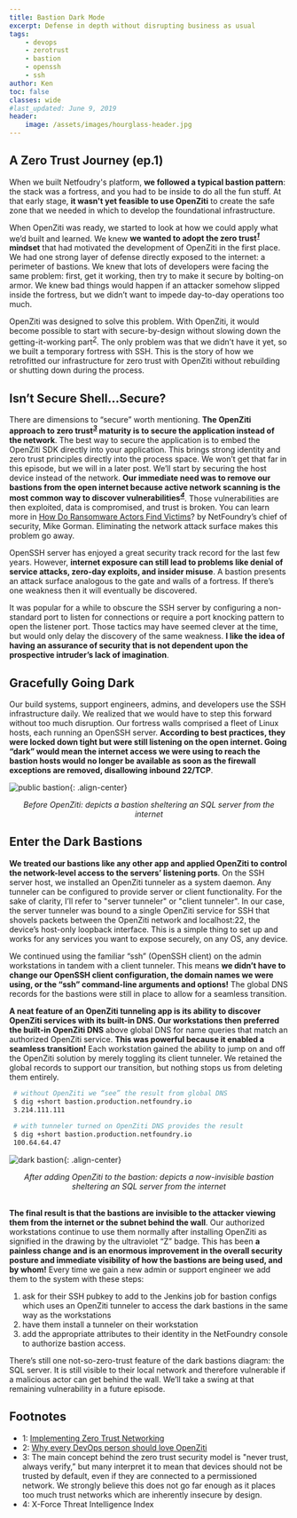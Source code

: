 ```yaml
---
title: Bastion Dark Mode
excerpt: Defense in depth without disrupting business as usual
tags:
    - devops
    - zerotrust
    - bastion
    - openssh
    - ssh
author: Ken
toc: false
classes: wide
#last_updated: June 9, 2019
header:
    image: /assets/images/hourglass-header.jpg
---
```



## A Zero Trust Journey (ep.1)

When we built Netfoudry's platform, **we followed a typical bastion pattern**: the stack was a fortress, and you had to be inside to do all the fun stuff. At that early stage, **it wasn't yet feasible to use OpenZiti** to create the safe zone that we needed in which to develop the foundational infrastructure.

When OpenZiti was ready, we started to look at how we could apply what we’d built and learned. We knew **we wanted to adopt the zero trust<sup>[_1_](#zerotrust)</sup> mindset** that had motivated the development of OpenZiti in the first place. We had one strong layer of defense directly exposed to the internet: a perimeter of bastions. We knew that lots of developers were facing the same problem: first, get it working, then try to make it secure by bolting-on armor. We knew bad things would happen if an attacker somehow slipped inside the fortress, but we didn’t want to impede day-to-day operations too much.

OpenZiti was designed to solve this problem. With OpenZiti, it would become possible to start with secure-by-design without slowing down the getting-it-working part<sup>[_2_](#devopslove)</sup>. The only problem was that we didn’t have it yet, so we built a temporary fortress with SSH. This is the story of how we retrofitted our infrastructure for zero trust with OpenZiti without rebuilding or shutting down during the process.

## Isn’t Secure Shell…Secure?

There are dimensions to “secure” worth mentioning. **The OpenZiti approach to zero trust<sup>[_3_](#zitiapproach)</sup> maturity is to secure the application instead of the network**. The best way to secure the application is to embed the OpenZiti SDK directly into your application. This brings strong identity and zero trust principles directly into the process space. We won’t get that far in this episode, but we will in a later post. We’ll start by securing the host device instead of the network. **Our immediate need was to remove our bastions from the open internet because active network scanning is the most common way to discover vulnerabilities<sup>[_4_](#activescanning)</sup>**. Those vulnerabilities are then exploited, data is compromised, and trust is broken. You can learn more in [How Do Ransomware Actors Find Victims](https://netfoundry.io/anvil/NFWP-HowdoRansomwareactorsfindvictimsPart1.pdf)? by NetFoundry’s chief of security, Mike Gorman. Eliminating the network attack surface makes this problem go away.

OpenSSH server has enjoyed a great security track record for the last few years. However, **internet exposure can still lead to problems like denial of service attacks, zero-day exploits, and insider misuse**. A bastion presents an attack surface analogous to the gate and walls of a fortress. If there’s one weakness then it will eventually be discovered.

It was popular for a while to obscure the SSH server by configuring a non-standard port to listen for connections or require a port knocking pattern to open the listener port. Those tactics may have seemed clever at the time, but would only delay the discovery of the same weakness. **I like the idea of having an assurance of security that is not dependent upon the prospective intruder’s lack of imagination**.

## Gracefully Going Dark

Our build systems, support engineers, admins, and developers use the SSH infrastructure daily. We realized that we would have to step this forward without too much disruption. Our fortress walls comprised a fleet of Linux hosts, each running an OpenSSH server. **According to best practices, they were locked down tight but were still listening on the open internet. Going “dark” would mean the internet access we were using to reach the bastion hosts would no longer be available as soon as the firewall exceptions are removed, disallowing inbound 22/TCP**.

![public bastion](/assets/images/zt-ssh-public-bastion.svg){: .align-center}
<center><i>
Before OpenZiti: depicts a bastion sheltering an SQL server from the internet
</i></center>

## Enter the Dark Bastions

**We treated our bastions like any other app and applied OpenZiti to control the network-level access to the servers’ listening ports**. On the SSH server host, we installed an OpenZiti tunneler as a system daemon. Any tunneler can be configured to provide server or client functionality. For the sake of clarity, I’ll refer to "server tunneler" or "client tunneler". In our case, the server tunneler was bound to a single OpenZiti service for SSH that shovels packets between the OpenZiti network and localhost:22, the device’s host-only loopback interface. This is a simple thing to set up and works for any services you want to expose securely, on any OS, any device.

We continued using the familiar “ssh” (OpenSSH client) on the admin workstations in tandem with a client tunneler. This means **we didn’t have to change our OpenSSH client configuration, the domain names we were using, or the “ssh” command-line arguments and options!** The global DNS records for the bastions were still in place to allow for a seamless transition.

**A neat feature of an OpenZiti tunneling app is its ability to discover OpenZiti services with its built-in DNS. Our workstations then preferred the built-in OpenZiti DNS** above global DNS for name queries that match an authorized OpenZiti service. **This was powerful because it enabled a seamless transition!** Each workstation gained the ability to jump on and off the OpenZiti solution by merely toggling its client tunneler. We retained the global records to support our transition, but nothing stops us from deleting them entirely.

```bash
 # without OpenZiti we “see” the result from global DNS
 $ dig +short bastion.production.netfoundry.io
 3.214.111.111
 
 # with tunneler turned on OpenZiti DNS provides the result
 $ dig +short bastion.production.netfoundry.io
 100.64.64.47
```

![dark bastion](/assets/images/zt-ssh-dark-bastion.svg){: .align-center}
<center><i>
After adding OpenZiti to the bastion: depicts a now-invisible bastion sheltering an SQL server from the internet
</i></center><br/>

**The final result is that the bastions are invisible to the attacker viewing them from the internet or the subnet behind the wall**. Our authorized workstations continue to use them normally after installing OpenZiti as signified in the drawing by the ultraviolet “Z” badge. This has been **a painless change and is an enormous improvement in the overall security posture and immediate visibility of how the bastions are being used, and by whom!** Every time we gain a new admin or support engineer we add them to the system with these steps:

1. ask for their SSH pubkey to add to the Jenkins job for bastion configs which uses an OpenZiti tunneler to access the dark bastions in the same way as the workstations
1. have them install a tunneler on their workstation
1. add the appropriate attributes to their identity in the NetFoundry console to authorize bastion access.

There’s still one not-so-zero-trust feature of the dark bastions diagram: the SQL server. It is still visible to their local network and therefore vulnerable if a malicious actor can get behind the wall. We’ll take a swing at that remaining vulnerability in a future episode.

## Footnotes

* <a name="zerotrust">1</a>: [Implementing Zero Trust Networking](https://netfoundry.io/implementing-true-zero-trust-networking)
* <a name="devopslove">2</a>: [Why every DevOps person should love OpenZiti](https://netfoundry.io/devops-meets-secops/)
* <a name="zitiapproach">3</a>: The main concept behind the zero trust security model is "never trust, always verify,” but many interpret it to mean that devices should not be trusted by default, even if they are connected to a permissioned network. We strongly believe this does not go far enough as it places too much trust networks which are inherently insecure by design.
* <a name="activescanning">4</a>: X-Force Threat Intelligence Index
